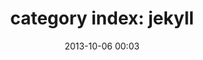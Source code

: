 ---
layout: page
title:  "category index: jekyll"
date:   2013-10-06 00:03
categories: category page
---